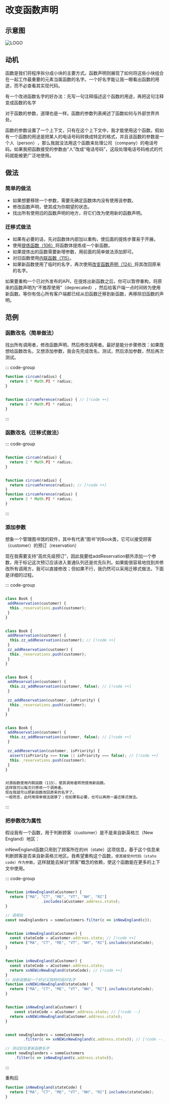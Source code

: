 # 改变函数声明

## 示意图

![LOGO](/public/image/refactoring/ChangeFunctionDeclaration.png)

## 动机

<sapn class="marker-text">函数是我们将程序拆分成小块的主要方式。函数声明则展现了如何将这些小块组合在一起工作</sapn>最重要的元素当属函数的名字。一个好名字能让我一眼看出函数的用途，而不必查看其实现代码。

<sapn class="marker-text">有一个改进函数名字的好办法：先写一句注释描述这个函数的用途，再把这句注释变成函数的名字</sapn>

对于函数的参数，道理也是一样。函数的参数列表阐述了函数如何与外部世界共处。

函数的参数设置了一个上下文，只有在这个上下文中，我才能使用这个函数。假如有一个函数的用途是把某人的电话号码转换成特定的格式，并且该函数的参数是一个人（person）​，那么我就没法用这个函数来处理公司（company）的电话号码。如果我把函数接受的参数由“人”改成“电话号码”​，这段处理电话号码格式的代码就能被更广泛地使用。

## 做法

### 简单的做法

- 如果想要移除一个参数，需要先确定函数体内没有使用该参数。
- 修改函数声明，使其成为你期望的状态。
- 找出所有使用旧的函数声明的地方，将它们改为使用新的函数声明。

### 迁移式做法

- 如果有必要的话，先对函数体内部加以重构，使后面的提炼步骤易于开展。
- 使用[提炼函数（106）](../目录.md#提炼函数-160)将函数体提炼成一个新函数。
- 如果提炼出的函数需要新增参数，用前面的简单做法添加即可。
- 对旧函数使用[内联函数（115）](../目录.md#内联函数-115)。
- 如果新函数使用了临时的名字，再次使用[改变函数声明（124）](../目录.md#改变函数声明-124)将其改回原来的名字。

如果要重构一个已对外发布的API，在提炼出新函数之后，你可以暂停重构，将原来的函数声明为“不推荐使用”​（deprecated）​，然后给客户端一点时间转为使用新函数。等你有信心所有客户端都已经从旧函数迁移到新函数，再移除旧函数的声明。

## 范例

### 函数改名（简单做法）

找出所有调用者，修改函数声明，然后修改调用者。最好是能分步骤修改：如果既想给函数改名，又想添加参数，我会先完成改名，测试，然后添加参数，然后再次测试。

::: code-group

```js [源函数]
function circum(radius) {
  return 2 * Math.PI * radius;
}
```

```js [重构后]

function circumference(radius) { // [!code ++]
  return 2 * Math.PI * radius;
}

```

:::

### 函数改名（迁移式做法）

::: code-group

```js [源函数]

function circum(radius) {
  return 2 * Math.PI * radius;
}

```

```js [使用提炼函数（106）]

function circum(radius) {
  return circumference(radius); // [!code ++]
}
function circumference(radius) { 
  return 2 * Math.PI * radius; 
} 
```

:::

### 添加参数

想象一个管理图书馆的软件，其中有代表“图书”的Book类，它可以接受顾客（customer）的预订（reservation）​

现在我<sapn class="marker-text">需要支持“高优先级预订”​，因此我要给addReservation额外添加一个参数，用于标记这次预订应该进入普通队列还是优先队列。如果能很容易地找到并修改所有调用方，我可以直接修改；但如果不行，我仍然可以采用迁移式做法，下面是详细的过程。</sapn>

::: code-group

```js [源函数]

class Book {
 addReservation(customer) {
  this._reservations.push(customer);
 }
}

```

```js [用提炼函数（106）]

class Book {
 addReservation(customer) {
  this.zz_addReservation(customer); // [!code ++]
 }
 zz_addReservation(customer) {
  this._reservations.push(customer);
 }
}


```

```js [增加参数]

class Book {
 addReservation(customer) {
  this.zz_addReservation(customer, false); // [!code ++]
 }

 zz_addReservation(customer, isPriority) {
  this._reservations.push(customer);
 }
}
```

```js [引入断言（302）]

class Book {
 addReservation(customer) {
  this.zz_addReservation(customer, false); // [!code ++]
 }

 zz_addReservation(customer, isPriority) {
  assert(isPriority === true || isPriority === false); // [!code ++]
  this._reservations.push(customer);
 }
}
```

```js [对源函数使用内联函数（115）]

对源函数使用内联函数（115），使其调用者转而使用新函数。
这样我可以每次只修改一个调用者。
现在我就可以把新函数改回原来的名字了。
一般而言，此时用简单做法就够了；但如果有必要，也可以再用一遍迁移式做法。

```

:::


### 把参数改为属性

假设我有一个函数，用于判断顾客（customer）是不是来自新英格兰（New England）地区：

inNewEngland函数只用到了顾客所在的州（state）这项信息，基于这个信息来判断顾客是否来自新英格兰地区。我希望重构这个函数，`使其接受州代码（state code）作为参数`，这样就能去掉对“顾客”概念的依赖，使这个函数能在更多的上下文中使用。

::: code-group

```js [源函数]

function inNewEngland(aCustomer) {
  return ["MA", "CT", "ME", "VT", "NH", "RI"]
				.includes(aCustomer.address.state);
}

// 调用处
const newEnglanders = someCustomers.filter(c => inNewEngland(c));
```

```js [提炼变量（119）]

function inNewEngland(aCustomer) {
  const stateCode = aCustomer.address.state; // [!code ++]
  return ["MA", "CT", "ME", "VT", "NH", "RI"].includes(stateCode);
}
```

```js [提炼函数（106）]

function inNewEngland(aCustomer) {
  const stateCode = aCustomer.address.state;
  return xxNEWinNewEngland(stateCode); // [!code ++]
}
// 给新函数起一个好记又独特的临时名字
function xxNEWinNewEngland(stateCode) {
  return ["MA", "CT", "ME", "VT", "NH", "RI"].includes(stateCode);
}


```

```js [使用内联变量（123）]

function inNewEngland(aCustomer) {
	const stateCode = aCustomer.address.state; // [!code --]
  return xxNEWinNewEngland(aCustomer.address.state);
}

```

```js [内联函数（115）]

const newEnglanders = someCustomers
		.filter(c => xxNEWinNewEngland(c.address.state)); // [!code --]

// 测试好后更新函数名字
const newEnglanders = someCustomers
	.filter(c => inNewEngland(c.address.state));

```



:::


重构后

```js 
function inNewEngland(stateCode) {
  return ["MA", "CT", "ME", "VT", "NH", "RI"].includes(stateCode);
}
```